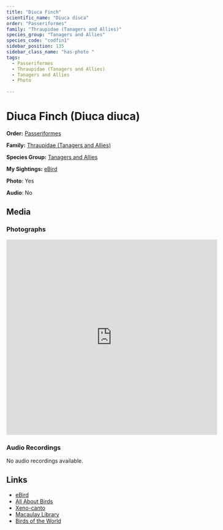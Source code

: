 ```yaml
---
title: "Diuca Finch"
scientific_name: "Diuca diuca"
order: "Passeriformes"
family: "Thraupidae (Tanagers and Allies)"
species_group: "Tanagers and Allies"
species_code: "codfin1"
sidebar_position: 135
sidebar_class_name: "has-photo "
tags: 
  - Passeriformes
  - Thraupidae (Tanagers and Allies)
  - Tanagers and Allies
  - Photo
  
---
```


# Diuca Finch (Diuca diuca)

**Order:** [Passeriformes](/tags/passeriformes)

**Family:** [Thraupidae (Tanagers and Allies)](/tags/thraupidae-tanagers-and-allies)

**Species Group:** [Tanagers and Allies](/tags/tanagers-and-allies)

**My Sightings:** [eBird](https://ebird.org/lifelist?r=world&time=life&spp=codfin1)

**Photo**: Yes 

**Audio**: No

## Media
### Photographs
<iframe src="https://macaulaylibrary.org/asset/625246637/embed" width="550" height="510" frameborder="0" allowfullscreen></iframe>

### Audio Recordings
No audio recordings available.

## Links
* [eBird](https://ebird.org/species/codfin1) 
* [All About Birds](https://www.allaboutbirds.org/guide/codfin1) 
* [Xeno-canto](https://www.xeno-canto.org/species/diuca-diuca) 
* [Macaulay Library](https://search.macaulaylibrary.org/catalog?taxonCode=codfin1&sort=rating_rank_desc)
* [Birds of the World](https://birdsoftheworld.org/bow/species/codfin1)
